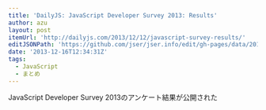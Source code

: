```yaml
---
title: 'DailyJS: JavaScript Developer Survey 2013: Results'
author: azu
layout: post
itemUrl: 'http://dailyjs.com/2013/12/12/javascript-survey-results/'
editJSONPath: 'https://github.com/jser/jser.info/edit/gh-pages/data/2013/12/index.json'
date: '2013-12-16T12:34:31Z'
tags:
  - JavaScript
  - まとめ
---
```

JavaScript Developer Survey 2013のアンケート結果が公開された
